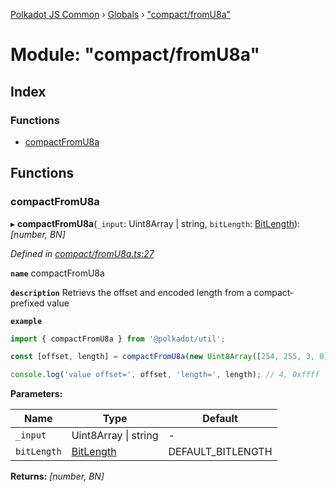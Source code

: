 [Polkadot JS Common](../README.md) › [Globals](../globals.md) › ["compact/fromU8a"](_compact_fromu8a_.md)

# Module: "compact/fromU8a"

## Index

### Functions

* [compactFromU8a](_compact_fromu8a_.md#compactfromu8a)

## Functions

###  compactFromU8a

▸ **compactFromU8a**(`_input`: Uint8Array | string, `bitLength`: [BitLength](_compact_types_.md#bitlength)): *[number, BN]*

*Defined in [compact/fromU8a.ts:27](https://github.com/polkadot-js/common/blob/caa5a8b9/packages/util/src/compact/fromU8a.ts#L27)*

**`name`** compactFromU8a

**`description`** Retrievs the offset and encoded length from a compact-prefixed value

**`example`** 
<BR>

```javascript
import { compactFromU8a } from '@polkadot/util';

const [offset, length] = compactFromU8a(new Uint8Array([254, 255, 3, 0]), 32));

console.log('value offset=', offset, 'length=', length); // 4, 0xffff
```

**Parameters:**

Name | Type | Default |
------ | ------ | ------ |
`_input` | Uint8Array &#124; string | - |
`bitLength` | [BitLength](_compact_types_.md#bitlength) | DEFAULT_BITLENGTH |

**Returns:** *[number, BN]*
